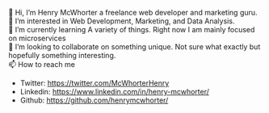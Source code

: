 👋 Hi, I’m Henry McWhorter a freelance web developer and marketing guru.\
👀 I’m interested in Web Development, Marketing, and Data Analysis.\
🌱 I’m currently learning A variety of things. Right now I am mainly focused on microservices\
💞️ I’m looking to collaborate on something unique. Not sure what exactly but hopefully something interesting.\
📫 How to reach me 

 - Twitter: https://twitter.com/McWhorterHenry
 - Linkedin: https://www.linkedin.com/in/henry-mcwhorter/
 - Github: https://github.com/henrymcwhorter/
